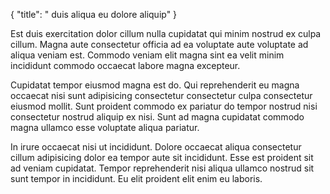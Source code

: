 {
  "title": " duis aliqua eu dolore aliquip"
}

Est duis exercitation dolor cillum nulla cupidatat qui minim nostrud ex culpa cillum. Magna aute consectetur officia ad ea voluptate aute voluptate ad aliqua veniam est. Commodo veniam elit magna sint ea velit minim incididunt commodo occaecat labore magna excepteur.

Cupidatat tempor eiusmod magna est do. Qui reprehenderit eu magna occaecat nisi sunt adipisicing consectetur consectetur culpa consectetur eiusmod mollit. Sunt proident commodo ex pariatur do tempor nostrud nisi consectetur nostrud aliquip ex nisi. Sunt ad magna cupidatat commodo magna ullamco esse voluptate aliqua pariatur.

In irure occaecat nisi ut incididunt. Dolore occaecat aliqua consectetur cillum adipisicing dolor ea tempor aute sit incididunt. Esse est proident sit ad veniam cupidatat. Tempor reprehenderit nisi aliqua ullamco nostrud sit sunt tempor in incididunt. Eu elit proident elit enim eu laboris.